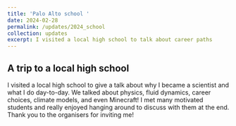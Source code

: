 ```yaml
---
title: 'Palo Alto school '
date: 2024-02-28
permalink: /updates/2024_school
collection: updates
excerpt: I visited a local high school to talk about career paths
---
```


## A trip to a local high school 

I visited a local high school to give a talk about why I became a scientist and what I do day-to-day. We talked about physics, fluid dynamics, career choices, climate models, and even Minecraft! I met many motivated students and really enjoyed hanging around to discuss with them at the end. Thank you to the organisers for inviting me!

